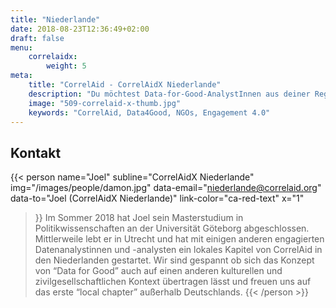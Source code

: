 ```yaml
---
title: "Niederlande"
date: 2018-08-23T12:36:49+02:00
draft: false
menu: 
    correlaidx:
        weight: 5
meta:
    title: "CorrelAid - CorrelAidX Niederlande"
    description: "Du möchtest Data-for-Good-AnalystInnen aus deiner Region kennenlernen, und zusammen Daten für den guten Zweck nutzen? Mit CorrelAidX bringen wir Data for Good in deine Stadt!"
    image: "509-correlaid-x-thumb.jpg"
    keywords: "CorrelAid, Data4Good, NGOs, Engagement 4.0"
---
```


## Kontakt

{{< person 
    name="Joel"
    subline="CorrelAidX Niederlande"
    img="/images/people/damon.jpg"
    data-email="niederlande@correlaid.org"
    data-to="Joel (CorrelAidX Niederlande)"
    link-color="ca-red-text"
    x="1"
>}}
Im Sommer 2018 hat Joel sein Masterstudium in Politikwissenschaften an der Universität Göteborg abgeschlossen. Mittlerweile lebt er in Utrecht und hat mit einigen anderen engagierten Datenanalystinnen und -analysten ein lokales Kapitel von CorrelAid in den Niederlanden gestartet. Wir sind gespannt ob sich das Konzept von “Data for Good” auch auf einen anderen kulturellen und zivilgesellschaftlichen Kontext übertragen lässt und freuen uns auf das erste “local chapter” außerhalb Deutschlands.
{{< /person >}}
